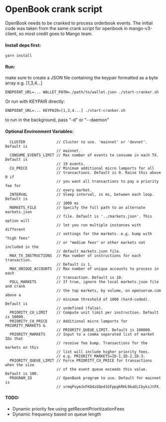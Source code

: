 # OpenBook crank script

OpenBook needs to be cranked to process orderbook events.
The initial code was taken from the same crank script for openbook in 
mango-v3-client, so most credit goes to Mango team.

#### Install deps first:

```
yarn install
```

#### Run:

make sure to create a JSON file containing the keypair formatted as a byte array e.g. [1,3,4...]

```
ENDPOINT_URL=... WALLET_PATH=./path/to/wallet.json ./start-cranker.sh
```

Or run with KEYPAIR directly:

```
ENDPOINT_URL=... KEYPAIR=[1,3,4...] ./start-cranker.sh
```

to run in the background, pass "-d" or "--daemon"

#### Optional Environment Variables:

```
  CLUSTER              // Cluster to use. 'mainnet' or 'devnet'. Default is 
                       // mainnet.
  CONSUME_EVENTS_LIMIT // Max number of events to consume in each TX. Default is
                       // 19 events.
  CU_PRICE             // Minimum additional micro lamports for all 
                       // transactions. Default is 0. Raise this above 0 if
                       // you want all transactions to pay a priority fee for 
                       // every market.
  INTERVAL             // Sleep interval, in ms, between each loop. Default is 
                       // 1000 ms
  MARKETS_FILE         // Specify the full path to an alternate markets.json 
                       // file. Default is '../markets.json'. This option will
                       // let you run multiple instances with different 
                       // settings for the markets. e.g. bump with "high fees"
                       // or "medium fees" or other markets not included in the
                       // default markets.json file.
  MAX_TX_INSTRUCTIONS  // Max number of instructions for each transaction. 
                       // Default is 1.
  MAX_UNIQUE_ACCOUNTS  // Max number of unique accounts to process in each
                       // transaction. Default is 10.
  POLL_MARKETS         // If true, ignore the local markets.json file and crank
                       // the top markets, by volume, on openserum.com above a
                       // minimum threshold of 1000 (hard-coded). Default is 
                       // undefined (false).
  PRIORITY_CU_LIMIT    // Compute unit limit per instruction. Default is 50000.
  PRIORITY_CU_PRICE    // Additional micro lamports for PRIORITY_MARKETS & 
                       // PRIORITY_QUEUE_LIMIT. Default is 100000.
  PRIORITY_MARKETS     // Input to a comma separated list of market IDs that 
                       // receive fee bump. Transactions for the markets on this 
                       // list will include higher priority fees.
                       // e.g. PRIORITY_MARKETS=ID-1,ID-2,ID-3.
  PRIORITY_QUEUE_LIMIT // Force PRIORITY_CU_PRICE for transactions when the size 
                       // of the event queue exceeds this value. Default is 100. 
  PROGRAM_ID           // OpenBook program to use. Default for mainnet is
                       // srmqPvymJeFKQ4zGQed1GFppgkRHL9kaELCbyksJtPX.
```

#### TODO:

- Dynamic priority fee using getRecentPrioritizationFees
- Dynamic frequency based on queue length
